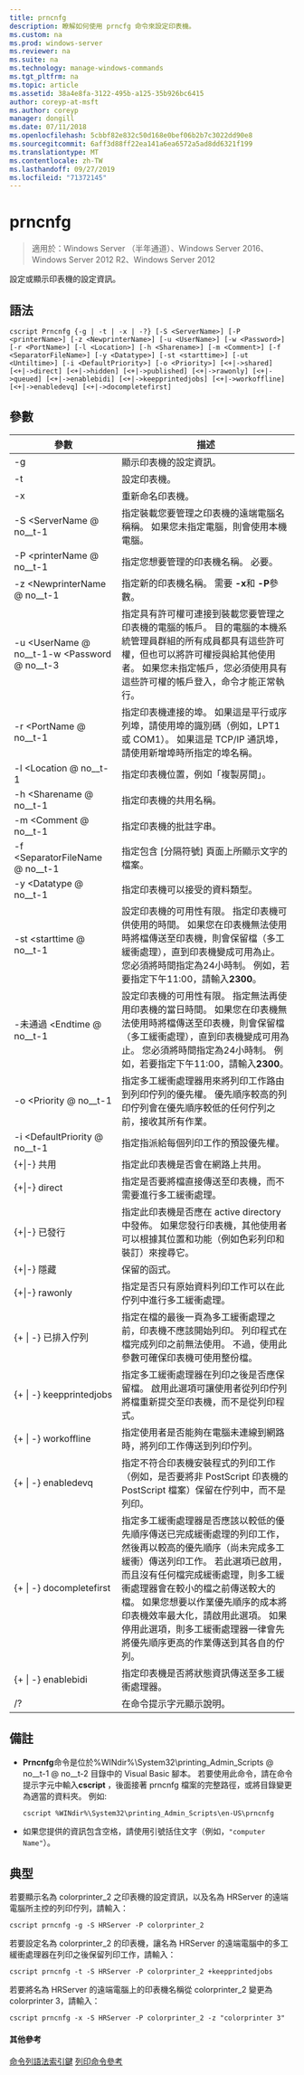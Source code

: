 ```yaml
---
title: prncnfg
description: 瞭解如何使用 prncfg 命令來設定印表機。
ms.custom: na
ms.prod: windows-server
ms.reviewer: na
ms.suite: na
ms.technology: manage-windows-commands
ms.tgt_pltfrm: na
ms.topic: article
ms.assetid: 38a4e8fa-3122-495b-a125-35b926bc6415
author: coreyp-at-msft
ms.author: coreyp
manager: dongill
ms.date: 07/11/2018
ms.openlocfilehash: 5cbbf82e832c50d168e0bef06b2b7c3022dd90e8
ms.sourcegitcommit: 6aff3d88ff22ea141a6ea6572a5ad8dd6321f199
ms.translationtype: MT
ms.contentlocale: zh-TW
ms.lasthandoff: 09/27/2019
ms.locfileid: "71372145"
---
```

# <a name="prncnfg"></a>prncnfg

>適用於：Windows Server （半年通道）、Windows Server 2016、Windows Server 2012 R2、Windows Server 2012

設定或顯示印表機的設定資訊。

## <a name="syntax"></a>語法
```
cscript Prncnfg {-g | -t | -x | -?} [-S <ServerName>] [-P <printerName>] [-z <NewprinterName>] [-u <UserName>] [-w <Password>] [-r <PortName>] [-l <Location>] [-h <Sharename>] [-m <Comment>] [-f <SeparatorFileName>] [-y <Datatype>] [-st <starttime>] [-ut <Untiltime>] [-i <DefaultPriority>] [-o <Priority>] [<+|->shared] [<+|->direct] [<+|->hidden] [<+|->published] [<+|->rawonly] [<+|->queued] [<+|->enablebidi] [<+|->keepprintedjobs] [<+|->workoffline] [<+|->enabledevq] [<+|->docompletefirst]
```

## <a name="parameters"></a>參數
|參數|描述|
|-------|--------|
|-g|顯示印表機的設定資訊。|
|-t|設定印表機。|
|-x|重新命名印表機。|
|-S \<ServerName @ no__t-1|指定裝載您要管理之印表機的遠端電腦名稱稱。 如果您未指定電腦，則會使用本機電腦。|
|-P \<printerName @ no__t-1|指定您想要管理的印表機名稱。 必要。|
|-z \<NewprinterName @ no__t-1|指定新的印表機名稱。 需要 **-x**和 **-P**參數。|
|-u \<UserName @ no__t-1-w \<Password @ no__t-3|指定具有許可權可連接到裝載您要管理之印表機的電腦的帳戶。 目的電腦的本機系統管理員群組的所有成員都具有這些許可權，但也可以將許可權授與給其他使用者。 如果您未指定帳戶，您必須使用具有這些許可權的帳戶登入，命令才能正常執行。|
|-r \<PortName @ no__t-1|指定印表機連接的埠。 如果這是平行或序列埠，請使用埠的識別碼（例如，LPT1 或 COM1）。 如果這是 TCP/IP 通訊埠，請使用新增埠時所指定的埠名稱。|
|-l \<Location @ no__t-1|指定印表機位置，例如「複製房間」。|
|-h \<Sharename @ no__t-1|指定印表機的共用名稱。|
|-m \<Comment @ no__t-1|指定印表機的批註字串。|
|-f \<SeparatorFileName @ no__t-1|指定包含 [分隔符號] 頁面上所顯示文字的檔案。|
|-y \<Datatype @ no__t-1|指定印表機可以接受的資料類型。|
|-st \<starttime @ no__t-1|設定印表機的可用性有限。 指定印表機可供使用的時間。 如果您在印表機無法使用時將檔傳送至印表機，則會保留檔（多工緩衝處理），直到印表機變成可用為止。 您必須將時間指定為24小時制。 例如，若要指定下午11:00，請輸入**2300**。|
|-未通過 \<Endtime @ no__t-1|設定印表機的可用性有限。 指定無法再使用印表機的當日時間。 如果您在印表機無法使用時將檔傳送至印表機，則會保留檔（多工緩衝處理），直到印表機變成可用為止。 您必須將時間指定為24小時制。 例如，若要指定下午11:00，請輸入**2300**。|
|-o \<Priority @ no__t-1|指定多工緩衝處理器用來將列印工作路由到列印佇列的優先權。 優先順序較高的列印佇列會在優先順序較低的任何佇列之前，接收其所有作業。|
|-i \<DefaultPriority @ no__t-1|指定指派給每個列印工作的預設優先權。|
|{+&#124;-} 共用|指定此印表機是否會在網路上共用。|
|{+&#124;-} direct|指定是否要將檔直接傳送至印表機，而不需要進行多工緩衝處理。|
|{+&#124;-} 已發行|指定此印表機是否應在 active directory 中發佈。 如果您發行印表機，其他使用者可以根據其位置和功能（例如色彩列印和裝訂）來搜尋它。|
|{+&#124;-} 隱藏|保留的函式。|
|{+&#124;-} rawonly|指定是否只有原始資料列印工作可以在此佇列中進行多工緩衝處理。|
|{+ &#124; -} 已排入佇列|指定在檔的最後一頁為多工緩衝處理之前，印表機不應該開始列印。 列印程式在檔完成列印之前無法使用。 不過，使用此參數可確保印表機可使用整份檔。|
|{+ &#124; -} keepprintedjobs|指定多工緩衝處理器在列印之後是否應保留檔。 啟用此選項可讓使用者從列印佇列將檔重新提交至印表機，而不是從列印程式。|
|{+ &#124; -} workoffline|指定使用者是否能夠在電腦未連線到網路時，將列印工作傳送到列印佇列。|
|{+ &#124; -} enabledevq|指定不符合印表機安裝程式的列印工作（例如，是否要將非 PostScript 印表機的 PostScript 檔案）保留在佇列中，而不是列印。|
|{+ &#124; -} docompletefirst|指定多工緩衝處理器是否應該以較低的優先順序傳送已完成緩衝處理的列印工作，然後再以較高的優先順序（尚未完成多工緩衝）傳送列印工作。 若此選項已啟用，而且沒有任何檔完成緩衝處理，則多工緩衝處理器會在較小的檔之前傳送較大的檔。 如果您想要以作業優先順序的成本將印表機效率最大化，請啟用此選項。 如果停用此選項，則多工緩衝處理器一律會先將優先順序更高的作業傳送到其各自的佇列。|
|{+ &#124; -} enablebidi|指定印表機是否將狀態資訊傳送至多工緩衝處理器。|
|/?|在命令提示字元顯示說明。|

## <a name="remarks"></a>備註
-   **Prncnfg**命令是位於%WINdir%\System32\printing_Admin_Scripts @ no__t-1 @ no__t-2 目錄中的 Visual Basic 腳本。 若要使用此命令，請在命令提示字元中輸入**cscript** ，後面接著 prncnfg 檔案的完整路徑，或將目錄變更為適當的資料夾。 例如:
    ```
    cscript %WINdir%\System32\printing_Admin_Scripts\en-US\prncnfg
    ```
-   如果您提供的資訊包含空格，請使用引號括住文字（例如，`"computer Name"`）。

## <a name="BKMK_examples"></a>典型
若要顯示名為 colorprinter_2 之印表機的設定資訊，以及名為 HRServer 的遠端電腦所主控的列印佇列，請輸入：
```
cscript prncnfg -g -S HRServer -P colorprinter_2 
```

若要設定名為 colorprinter_2 的印表機，讓名為 HRServer 的遠端電腦中的多工緩衝處理器在列印之後保留列印工作，請輸入：
```
cscript prncnfg -t -S HRServer -P colorprinter_2 +keepprintedjobs 
```

若要將名為 HRServer 的遠端電腦上的印表機名稱從 colorprinter_2 變更為 colorprinter 3，請輸入：
```
cscript prncnfg -x -S HRServer -P colorprinter_2 -z "colorprinter 3" 
```

#### <a name="additional-references"></a>其他參考
[命令列語法索引鍵](command-line-syntax-key.md)
[列印命令參考](print-command-reference.md)
